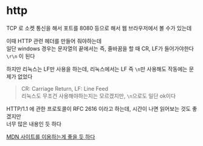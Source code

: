# http

TCP 로 소켓 통신을 해서 포트를 8080 등으로 해서 웹 브라우저에서 볼 수가 있는데   

이때 HTTP 관련 헤더를 만들어 줘야하는데  
일단 windows 경우는 문자열의 끝에서는 즉, 줄바꿈을 할 때 CR, LF가 들어가야한다 `\r\n` 이 된다   

하지만 리눅스는 LF만 사용을 하는데, 리눅스에서는 LF 즉 `\n`만 사용해도 작동에는 문제가 없었다

> CR: Carriage Return, LF: Line Feed   
리눅스도 무조건 사용해야하는지는 모르겠지만, `\n`으로도 일단 ok이다


HTTP/1.1 에 관한 프로토콜이 RFC 2616 이라고 하는데, 시간이 나면 읽어보는 것도 좋겠지만  
너무 많은 내용인 듯 하다   

[MDN 사이트를 이용하는게 좋을 듯 하다](https://developer.mozilla.org/en-US/docs/Web/HTTP)



